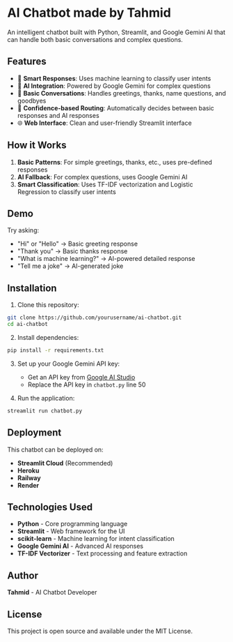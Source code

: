 # AI Chatbot made by Tahmid

An intelligent chatbot built with Python, Streamlit, and Google Gemini AI that can handle both basic conversations and complex questions.

## Features

- 🤖 **Smart Responses**: Uses machine learning to classify user intents
- 🧠 **AI Integration**: Powered by Google Gemini for complex questions
- 💬 **Basic Conversations**: Handles greetings, thanks, name questions, and goodbyes
- 🎯 **Confidence-based Routing**: Automatically decides between basic responses and AI responses
- 🌐 **Web Interface**: Clean and user-friendly Streamlit interface

## How it Works

1. **Basic Patterns**: For simple greetings, thanks, etc., uses pre-defined responses
2. **AI Fallback**: For complex questions, uses Google Gemini AI
3. **Smart Classification**: Uses TF-IDF vectorization and Logistic Regression to classify user intents

## Demo

Try asking:
- "Hi" or "Hello" → Basic greeting response
- "Thank you" → Basic thanks response  
- "What is machine learning?" → AI-powered detailed response
- "Tell me a joke" → AI-generated joke

## Installation

1. Clone this repository:
```bash
git clone https://github.com/yourusername/ai-chatbot.git
cd ai-chatbot
```

2. Install dependencies:
```bash
pip install -r requirements.txt
```

3. Set up your Google Gemini API key:
   - Get an API key from [Google AI Studio](https://aistudio.google.com/)
   - Replace the API key in `chatbot.py` line 50

4. Run the application:
```bash
streamlit run chatbot.py
```

## Deployment

This chatbot can be deployed on:
- **Streamlit Cloud** (Recommended)
- **Heroku**
- **Railway**
- **Render**

## Technologies Used

- **Python** - Core programming language
- **Streamlit** - Web framework for the UI
- **scikit-learn** - Machine learning for intent classification
- **Google Gemini AI** - Advanced AI responses
- **TF-IDF Vectorizer** - Text processing and feature extraction

## Author

**Tahmid** - AI Chatbot Developer

## License

This project is open source and available under the MIT License.